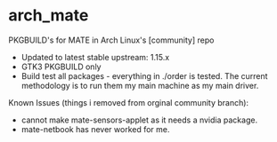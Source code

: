 # arch_mate
PKGBUILD's for MATE in Arch Linux's [community] repo

* Updated to latest stable upstream:  1.15.x 
* GTK3 PKGBUILD only
* Build test all packages - everything in ./order is tested. The current methodology is to run them my main machine as my main driver.


Known Issues (things i removed from orginal community branch): 
* cannot make mate-sensors-applet as it needs a nvidia package.
* mate-netbook has never worked for me.
